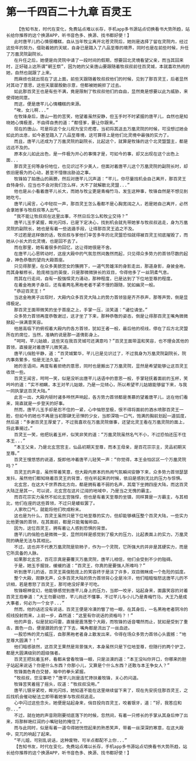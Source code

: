 # 第一千四百二十九章 百灵王
        【告知书友，时代在变化，免费站点难以长存，手机app多书源站点切换看书大势所趋，站长给你推荐的这个换源APP，听书音色多、换源、找书都好使！】
       此时唐芊儿的心情很糟糕，自从当年牧尘离开北苍灵院后，她则是选择了留在灵院内，经过这些年的努力，借助着她的天赋，自身已是踏入了八品至尊的境界，同时也是在前些时候，升任了万凰灵院副院长。
       在升任之后，她便是向灵院中请了一段时间的假期，想要回北灵境看望父亲，而当其回来时，正好碰上这所谓“朝王祭”，因为她的父亲唐山要跟随着牧叔叔前往百灵城，本就喜欢热闹的她，自然也就跟了上来。
       而麻烦也就出现在了这上面，前些天跟随着牧叔叔他们的时候，见到了那百灵王，后者显然对其动了意思，这些天屡屡殷勤示意，但都被她婉拒了过去。
       如此那百灵王也是有些不满，竟是限制了牧叔叔他们的自由，显然竟是想要以此为威胁，来使得她同意。
       而这，便是唐芊儿心情糟糕的来源。
       “唉，女儿啊...”
       在牧锋身后，唐山一脸的苦笑，他望着虽然安静，但玉手时不时紧握的唐芊儿，自然也是知晓她心情极差，不由得自责的道：“都怪爹，要让你跟来。”
       现在的唐山，可是将这个女儿视为宝贝疙瘩，当初将其送去万凰灵院的时候，可没想过她会如此的出息，如今甚至踏入了八品至尊境，这可算得上是他们北灵境中最强的实力了。
       而且，唐芊儿还成为了万凰灵院的副院长，比起这个，就算是牧锋的这个北灵盟盟主，都是远远不及的。
       原本女儿如此出色，是一件极为开心的事情才是，可如今的事，却又出现在这个出色上面...
       那百灵王何等身份地位，也见识过不少美人，但面对着唐芊儿这个万凰灵院的副院长时，却依旧是极为的心动，甚至不惜做出胁迫之事。
       牧锋拍了拍唐山的肩膀，然后对唐芊儿沉声道：“芊儿，你尽量找机会自己离开，那百灵王自恃身份，应当也不会对我们怎么样，大不了就解散北灵盟...”
       他也是从小看着唐芊儿长大，而她与牧尘更是青梅竹马，发生这种事，牧锋自然是不想见到她吃亏。
       唐芊儿闻言，心中轻叹一声，那百灵王怎么看都不是心胸宽阔之人，若是她自己离开，必然会拿她爹与牧叔叔等人出气。
       “我不能让牧叔叔在这里出事，不然日后怎么和牧尘交待？”
       唐芊儿玉手紧握，眸光闪烁，已是下定决心，找到机会就先带她爹与牧叔叔逃走，身为万凰灵院的副院长，她也是有着一些逃遁手段，让得那百灵王追之不及。
       不过若是这样做的话，牧叔叔与爹他们辛苦多年的北灵盟恐怕就得被百灵王彻底摧毁了，而她从小长大的北灵境，也是回不去了。
       而在那里，她有着很多的回忆，这让得她很是不舍。
       在唐芊儿心思转动时，这座大殿中的气氛忽然间轰然而起，只见得众多势力的首领尽数的起身，神色恭敬的望向大殿首座。
       只见得那里，在众多美貌宫女的簇拥下，一道气势雄浑的身影走出，那道身影，身披金袍，而其身躯修长，脸庞相当的英俊，只是那微微狭长的双目，令得他多了一丝阴柔气息。
       而其在行走间，自有一股强悍灵力涌动，那种程度，已是达到了下位地至尊的程度。
       在着金袍男子身后，还有着两名黑袍老者不紧不慢的跟随，犹如幽灵一般。
       “恭迎百灵王！”
       当这金袍男子出现时，大殿内众多百灵大陆上的势力首领皆是齐齐恭声，那等声势，倒是显得极足。
       那百灵王面带微笑的坐于首座之上，手掌一压，淡笑道：“诸位请坐。”
       众多势力首领再度恭敬谢过，这才坐了下来，那种恭敬的姿态，倒是让得那百灵王嘴角微微掀起一抹满意笑容。
       他居高临下的俯视着大殿内的各方首领，犹如王者一般，最后他的视线，停在了后方北灵盟所在的席位，当然，准确的说是那一道倩影身上。
       “呵呵，芊儿姑娘，这些天在我百灵城可还满意吗？”百灵王面带温和笑容，也不理会其他的首领，直接是对着唐芊儿微笑道。
       唐芊儿俏脸平静，道：“百灵城繁华，芊儿已是见识过了，不过我身为万凰灵院副院长，院内事务繁多，怕是无法久留。”
       她的言语间，再度有着拒绝的意思，同时也是搬出了万凰灵院，显然是希望能够让这百灵王收敛一些。
       百灵王闻言，呵呵一笑，似是没听出唐芊儿话语中的意思一般，手掌轻抚着面前的玉杯，笑吟吟的道：“实不相瞒，本王对芊儿姑娘，乃是一见倾心，所以希望芊儿姑娘能够留下来，与我一同执掌这百灵大陆。”
       此言一出，大殿内顿时诸多哗然声响起，各方势力首领都是羡慕的望着唐芊儿，这在他们看来，简直就是一步登天的好事。
       然而，唐芊儿玉手却是忍不住的一紧，心中恼怒至极，恨不得将面前的酒水喷那百灵王一脸，但如今的她也不再是当初那肆无忌惮的少女，当即深吸一口气，饱满的胸前划起一道弧度，然后道：“多谢百灵王厚爱了，不过我喜欢在万凰灵院做事，还望北灵王看在万凰灵院的面上，将此事揭过。”
       百灵王一笑，他把玩着玉杯，似笑非笑的道：“万凰灵院虽然名气不小，不过恐怕还压不住本王...”
       “本王父亲，乃是北玄宫宫主，仙品初期天至尊，而本王母亲，是百花宗宗主，灵品初期天至尊。”
       百灵王慢悠悠的说道，旋即他冲着唐芊儿轻笑一声：“你觉得，本王会怕区区一个万凰灵院吗？”
       百灵王的声音，虽然带着笑意，但大殿内原本的热闹气氛瞬间安静下来，众多势力首领瑟瑟发抖，虽然他们都知晓着百灵王的背景，但在听起来的时候，依旧是感到无比的压力与惊惧。
       北玄宫，在这大千世界西北方向，都是拥有着不弱的名声，其麾下坐拥四座大陆，而这百灵大陆正是其一，可以说，北玄宫在这片辽阔的地域中，乃是当之无愧的霸主。
       而百花宗实力虽然不如北玄宫强悍，但也是有着天至尊的坐镇，同样算是一方霸主，与其相比，他们在座的这些首领，不过只是蝼蚁罢了。
       人家吹口气，就能将他们吹成粉末。
       这也是为什么，百灵王虽然只是下位地至尊的实力，但却能够横压整个百灵大陆，一些实力比他更强的首领，在其面前，都是只能匍匐称臣。
       因为，这位百灵王，拥有着让人感到恐惧的背景。
       唐芊儿的俏脸也是微微一变，显然同样是感觉到了极大的压力，比起表面上的实力，万凰灵院的确是无法与其相比。
       不过，这也并不代表万凰灵院是软柿子，作为一个灵院，它所强大的并非是其硬实力，而是它所具备的人脉。
       如果那北玄宫，百花宗真是要覆灭万凰灵院，唐芊儿相信，他们会受到不少的阻碍。
       于是，她玉手握拢，缓缓的道：“百灵王，你真的是要强人所难吗？”
       听到唐芊儿的话，百灵王英俊脸庞上的笑容终于是淡了许多，双目微眯成一个危险的弧度。
       整个大殿，寂静无声，众多百灵大陆的势力首领背心全是冷汗，他们暗暗恼怒这唐芊儿的不识相，若是惹怒了百灵王，那可绝没好果子可吃。
       牧锋眼神变幻，他能够感觉到唐芊儿身上的压力，当即一咬牙，站起身来，面露笑容的对着百灵王抱拳道：“大王勿要动怒，芊儿尚还不懂事，不过芊儿与小儿乃是青梅竹马，大王乃是成大事者，何必为一个女子...”
       然而，他的话还没有说话，百灵王便是冷漠的瞥了他一眼，在其身后，一名黑袍老者阴冷的视线投射而来，上前一步，森然道：“这里有你说话的资格吗？！”
       他的声音，似是犹如闷雷，直接是震荡整个大殿，而牧锋的话音噶然而止，犹如是受到了重击，面色一白，便是踉跄的坐了下去，嘴角都是流出了一丝血迹。
       一股恐怖的灵力威压，自那黑袍老者身上散发出来，令得在场众多势力首领心头震撼：“地至尊大圆满？！”
       他们暗感骇然，这百灵王果然是背景强大，本身虽然只是下位地至尊，但随行的两个护卫，都是大圆满级别的超级强者。
       百灵王把玩着玉杯，看都未曾看牧锋一眼，只是淡漠的道：“本王没叫你开口，你哪来的胆子站起来说话？你是什么东西？你那小儿，又算是个什么东西？还敢与本王争女人？”
       牧锋面色青白交替，袖中的拳头紧握。
       “牧叔叔，您没事吧？”唐芊儿则是连忙搀扶着牧锋，关心的问道。
       牧锋苦笑着摇了摇头，叹道：“牧叔叔没用。”
       唐芊儿银牙紧咬，眸光闪烁，她知道不能在这里继续留下来了，现在先安抚住那百灵王，之后找机会催动秘法立即带着她爹与牧叔叔逃走。
       心中闪过这些念头，她便是站起身来，俏目投向百灵王，咬着银牙，道：“好，我答应和你...”
       不过，就在她的声音刚刚要彻底落下的时候，忽然间，有着一只修长的手掌从其身后伸了出来，将那鲜艳红润的小嘴轻轻的掩住了。
       而与此同时，似是有着一道令得她恍惚起来的熟悉笑声，带着一丝深深的寒意，在这大殿中，突兀的响起了起来。
       “芊儿姐，可别乱说话，这种废物，可半点都配不上你...”
       【告知书友，时代在变化，免费站点难以长存，手机app多书源站点切换看书大势所趋，站长给你推荐的这个换源APP，听书音色多、换源、找书都好使！】